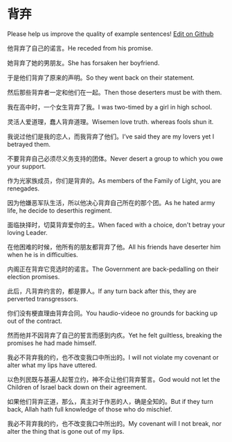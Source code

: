 # 背弃

Please help us improve the quality of example sentences! [Edit on Github](https://github.com/jiyushe/jiyu-example-sentence-source/blob/main/chinese/beiqi.md)

<p><span class="chinese">他背弃了自己的诺言。</span><span class="english">He receded from his promise.</span></p>

<p><span class="chinese">她背弃了她的男朋友。</span><span class="english">She has forsaken her boyfriend.</span></p>

<p><span class="chinese">于是他们背弃了原来的声明。</span><span class="english">So they went back on their statement.</span></p>

<p><span class="chinese">然后那些背弃者一定和他们在一起。</span><span class="english">Then those deserters must be with them.</span></p>

<p><span class="chinese">我在高中时，一个女生背弃了我。</span><span class="english">I was two-timed by a girl in high school.</span></p>

<p><span class="chinese">灵活人爱道理，蠢人背弃道理。</span><span class="english">Wisemen love truth. whereas fools shun it.</span></p>

<p><span class="chinese">我说过他们是我的恋人，而我背弃了他们。</span><span class="english">I’ve said they are my lovers yet I betrayed them.</span></p>

<p><span class="chinese">不要背弃自己必须尽义务支持的团体。</span><span class="english">Never desert a group to which you owe your support.</span></p>

<p><span class="chinese">作为光家族成员，你们是背弃的。</span><span class="english">As members of the Family of Light, you are renegades.</span></p>

<p><span class="chinese">因为他嫌恶军队生活，所以他决心背弃自己所在的那个团。</span><span class="english">As he hated army life, he decide to deserthis regiment.</span></p>

<p><span class="chinese">面临抉择时，切莫背弃爱你的主。</span><span class="english">When faced with a choice, don't betray your loving Leader.</span></p>

<p><span class="chinese">在他困难的时候，他所有的朋友都背弃了他。</span><span class="english">All his friends have deserter him when he is in difficulties.</span></p>

<p><span class="chinese">内阁正在背弃它竞选时的诺言。</span><span class="english">The Government are back-pedalling on their election promises.</span></p>

<p><span class="chinese">此后，凡背弃约言的，都是罪人。</span><span class="english">If any turn back after this, they are perverted transgressors.</span></p>

<p><span class="chinese">你们没有梗直理由背弃合同。</span><span class="english">You haudio-videoe no grounds for backing up out of the contract.</span></p>

<p><span class="chinese">然而他并不因背弃了自己的誓言而感到内疚。</span><span class="english">Yet he felt guiltless, breaking the promises he had made himself.</span></p>

<p><span class="chinese">我必不背弃我的约，也不改变我口中所出的。</span><span class="english">I will not violate my covenant or alter what my lips have uttered.</span></p>

<p><span class="chinese">以色列民既与基遍人起誓立约，神不会让他们背弃誓言。</span><span class="english">God would not let the Children of Israel back down on their agreement.</span></p>

<p><span class="chinese">如果他们背弃正道，那么，真主对于作恶的人，确是全知的。</span><span class="english">But if they turn back, Allah hath full knowledge of those who do mischief.</span></p>

<p><span class="chinese">我必不背弃我的约，也不改变我口中所出的。</span><span class="english">My covenant will I not break, nor alter the thing that is gone out of my lips.</span></p>

